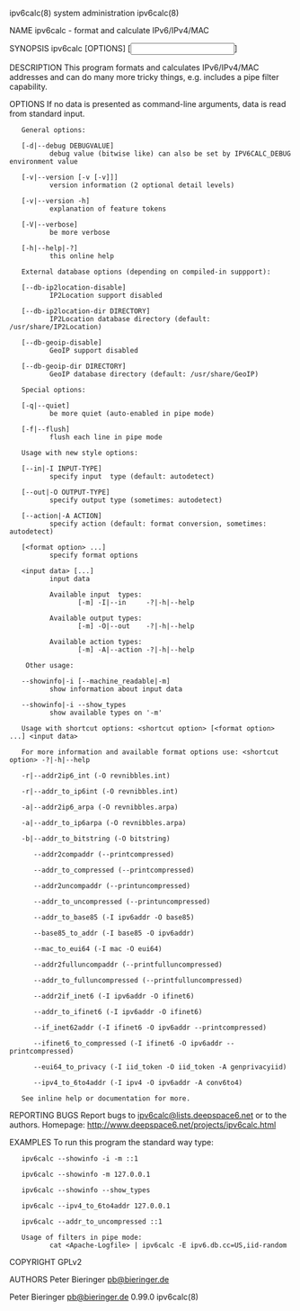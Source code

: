 ipv6calc(8)                                                                        system administration                                                                       ipv6calc(8)

NAME
       ipv6calc - format and calculate IPv6/IPv4/MAC

SYNOPSIS
       ipv6calc [OPTIONS] [<input data>]

DESCRIPTION
       This program formats and calculates IPv6/IPv4/MAC addresses and can do many more tricky things, e.g. includes a pipe filter capability.

OPTIONS
       If no data is presented as command-line arguments, data is read from standard input.

       General options:

       [-d|--debug DEBUGVALUE]
              debug value (bitwise like) can also be set by IPV6CALC_DEBUG environment value

       [-v|--version [-v [-v]]]
              version information (2 optional detail levels)

       [-v|--version -h]
              explanation of feature tokens

       [-V|--verbose]
              be more verbose

       [-h|--help|-?]
              this online help

       External database options (depending on compiled-in suppport):

       [--db-ip2location-disable]
              IP2Location support disabled

       [--db-ip2location-dir DIRECTORY]
              IP2Location database directory (default: /usr/share/IP2Location)

       [--db-geoip-disable]
              GeoIP support disabled

       [--db-geoip-dir DIRECTORY]
              GeoIP database directory (default: /usr/share/GeoIP)

       Special options:

       [-q|--quiet]
              be more quiet (auto-enabled in pipe mode)

       [-f|--flush]
              flush each line in pipe mode

       Usage with new style options:

       [--in|-I INPUT-TYPE]
              specify input  type (default: autodetect)

       [--out|-O OUTPUT-TYPE]
              specify output type (sometimes: autodetect)

       [--action|-A ACTION]
              specify action (default: format conversion, sometimes: autodetect)

       [<format option> ...]
              specify format options

       <input data> [...]
              input data

              Available input  types:
                     [-m] -I|--in     -?|-h|--help

              Available output types:
                     [-m] -O|--out    -?|-h|--help

              Available action types:
                     [-m] -A|--action -?|-h|--help

        Other usage:

       --showinfo|-i [--machine_readable|-m]
              show information about input data

       --showinfo|-i --show_types
              show available types on '-m'

       Usage with shortcut options: <shortcut option> [<format option> ...] <input data>

       For more information and available format options use: <shortcut option> -?|-h|--help

       -r|--addr2ip6_int (-O revnibbles.int)

       -r|--addr_to_ip6int (-O revnibbles.int)

       -a|--addr2ip6_arpa (-O revnibbles.arpa)

       -a|--addr_to_ip6arpa (-O revnibbles.arpa)

       -b|--addr_to_bitstring (-O bitstring)

          --addr2compaddr (--printcompressed)

          --addr_to_compressed (--printcompressed)

          --addr2uncompaddr (--printuncompressed)

          --addr_to_uncompressed (--printuncompressed)

          --addr_to_base85 (-I ipv6addr -O base85)

          --base85_to_addr (-I base85 -O ipv6addr)

          --mac_to_eui64 (-I mac -O eui64)

          --addr2fulluncompaddr (--printfulluncompressed)

          --addr_to_fulluncompressed (--printfulluncompressed)

          --addr2if_inet6 (-I ipv6addr -O ifinet6)

          --addr_to_ifinet6 (-I ipv6addr -O ifinet6)

          --if_inet62addr (-I ifinet6 -O ipv6addr --printcompressed)

          --ifinet6_to_compressed (-I ifinet6 -O ipv6addr --printcompressed)

          --eui64_to_privacy (-I iid_token -O iid_token -A genprivacyiid)

          --ipv4_to_6to4addr (-I ipv4 -O ipv6addr -A conv6to4)

       See inline help or documentation for more.

REPORTING BUGS
       Report bugs to <ipv6calc@lists.deepspace6.net> or to the authors.
       Homepage: http://www.deepspace6.net/projects/ipv6calc.html

EXAMPLES
       To run this program the standard way type:

       ipv6calc --showinfo -i -m ::1

       ipv6calc --showinfo -m 127.0.0.1

       ipv6calc --showinfo --show_types

       ipv6calc --ipv4_to_6to4addr 127.0.0.1

       ipv6calc --addr_to_uncompressed ::1

       Usage of filters in pipe mode:
              cat <Apache-Logfile> | ipv6calc -E ipv6.db.cc=US,iid-random

COPYRIGHT
       GPLv2

AUTHORS
       Peter Bieringer <pb@bieringer.de>

Peter Bieringer <pb@bieringer.de>                                                         0.99.0                                                                               ipv6calc(8)
